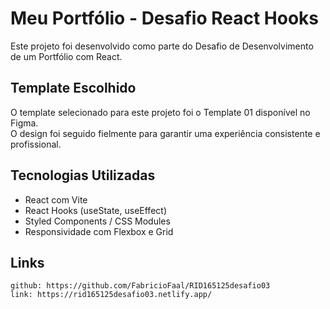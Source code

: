 # Meu Portfólio - Desafio React Hooks 
Este projeto foi desenvolvido como parte do Desafio de Desenvolvimento de um Portfólio com React.  

## Template Escolhido  
O template selecionado para este projeto foi o Template 01 disponível no Figma.  
O design foi seguido fielmente para garantir uma experiência consistente e profissional.

## Tecnologias Utilizadas  

- React com Vite  
- React Hooks (useState, useEffect)  
- Styled Components / CSS Modules  
- Responsividade com Flexbox e Grid

## Links
    github: https://github.com/FabricioFaal/RID165125desafio03
    link: https://rid165125desafio03.netlify.app/